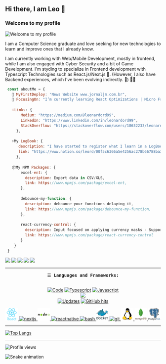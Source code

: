 ## Hi there, I am Leo 👋

### Welcome to my profile
![Welcome to my profile](https://i.imgur.com/L2SoJPh.png)

I am a Computer Science graduate and love seeking for new technologies to learn and improve ones that I already know.

I am currently working with Web/Mobile Development, mostly in frontend, while I am also engaged with Cyber Security and a bit of Game Development. I'm styding to specialize in Frontend development with Typescript Technologies such as React.js/Next.js 💜. (However, I also have Backend experiences, which I've been evolving indirectly. 👀) 🐱‍👤

```js
 const aboutMe = {
   🔭 MyFirstDeploy: "News Website www.jornaljm.com.br",
   🌱 FocusingOn: "I’m currently learning React Optimizations | Micro Frontends | Unit Testing React 💜",
   
   💡Links: {
       Medium: "https://medium.com/@leonardord99",
       LinkedIn: "https://www.linkedin.com/in/leonardord99",
       StackOverflow: "https://stackoverflow.com/users/18632233/leonardo-r-dias"
     },
   
   ⚡My LogBook: {
      description: "I have started to register what I learn in a LogBook",
      link: "https://www.notion.so/leord/00f5c6366a5e4256ac278b66788ba3ef"
     },
     
   📦My NPM Packages: {
       excel-ent: {
         description: Export data in CSV/XLS,
         link: https://www.npmjs.com/package/excel-ent,
       },
       
       debounce-my-function: {
         description: debounce your functions delaying it,
         link: https://www.npmjs.com/package/debounce-my-function,
       },
       
       react-currency-control: {
         description: Input focused on applying currency masks - Support BRL graciously,
         link: https://www.npmjs.com/package/react-currency-control
       }
    }
 }
 ```

<a href="https://www.linkedin.com/in/leonardord99/" target="_blank"><img src="https://img.shields.io/badge/-LinkedIn-%230077B5?style=for-the-badge&logo=linkedin&logoColor=white" target="_blank"></a>
<a href="https://medium.com/@leonardord99" target="_blank"><img src="https://img.shields.io/static/v1?label=Tech%20Blog%20-%20Medium&message=TechBlog&color=purple&style=for-the-badge&logo=appveyor" target="_blank"></a>
<a href="https://www.jornaljm.com.br" target="_blank"><img src="https://img.shields.io/static/v1?label=My%20News%20Website&message=JJM&color=blue&style=for-the-badge&logo=appveyor" target="_blank"></a>
<a href = "mailto:leonardord99@outlook.com"><img src="https://img.shields.io/badge/-Gmail-%23333?style=for-the-badge&logo=gmail&logoColor=white" target="_blank"></a>
<a href="https://www.instagram.com/leord_k/" target="_blank"><img src="https://img.shields.io/badge/-Instagram-%23E4405F?style=for-the-badge&logo=instagram&logoColor=white" target="_blank"></a>
 
   

<hr />

<div align="center">
   <samp>&#9776; <b>Languages and Frameworks:</b></samp>
   <p align="center">
     <br>
      <a href="https://github.com/leoreisdias?tab=repositories" target="_blank"><img alt="Code" src="https://img.shields.io/badge/-code-000000?style=flat-square&logo=Plex&logoColor=white"></a>
      <a href="https://github.com/leoreisdias?tab=repositories&language=typescript" target="_blank"><img alt="Typescript" src="https://img.shields.io/badge/-Typescript-3572A5?style=flat-square&logo=Typescript&logoColor=white"></a>
      <a href="https://github.com/leoreisdias?tab=repositories&language=javascript" target="_blank"><img alt="Javascript" src="https://img.shields.io/badge/-Javascript-f1e05a?style=flat-square&logo=Javascript&logoColor=white"></a>
<!--      <a href="https://github.com/leoreisdias?tab=repositories&language=java" target="_blank"><img alt="Java" src="https://img.shields.io/badge/-Java-b07219?style=flat-square&logo=Java&logoColor=white"></a> -->
  <br>
  <img src="https://github-readme-stats.vercel.app/api?username=leoreisdias&theme=midnight-purple&count_private=true&show_icons=true&include_all_commits=true)](https://github.com/anuraghazra/github-readme-stats"><br />
     <a href="https://github.com/leoreisdias?tab=followers" target="_blank"><img alt="Updates" src="https://img.shields.io/badge/--000000?style=flat-square&logo=RSS&logoColor=white"></a>
     <a href="https://github.com/leoreisdias/leoreisdias" target="_blank"><img alt="GitHub hits" src="https://img.shields.io/github/last-commit/leoreisdias/leoreisdias?label=profile%20updated&style=flat-square"></a>
  </samp>
  </p>
  <p align="center">
   <a href="https://reactjs.org/" target="_blank"> <img src="https://raw.githubusercontent.com/devicons/devicon/master/icons/react/react-original-wordmark.svg" alt="react" width="40" height="40"/> </a> 
   <a href="https://nextjs.org/" target="_blank"> <img src="https://cdn.worldvectorlogo.com/logos/nextjs-3.svg" alt="nextjs" width="40" height="40"/> </a>
<a href="https://nodejs.org" target="_blank"> <img src="https://raw.githubusercontent.com/devicons/devicon/master/icons/nodejs/nodejs-original-wordmark.svg" alt="nodejs" width="40" height="40"/> </a>
<a href="https://reactnative.dev/" target="_blank"> <img src="https://reactnative.dev/img/header_logo.svg" alt="reactnative" width="40" height="40"/> </a>
<a href="https://www.gnu.org/software/bash/" target="_blank"> <img src="https://www.vectorlogo.zone/logos/gnu_bash/gnu_bash-icon.svg" alt="bash" width="40" height="40"/> </a> 
<a href="https://www.docker.com/" target="_blank"> <img src="https://raw.githubusercontent.com/devicons/devicon/master/icons/docker/docker-original-wordmark.svg" alt="docker" width="40" height="40"/> </a> 
<a href="https://git-scm.com/" target="_blank"> <img src="https://www.vectorlogo.zone/logos/git-scm/git-scm-icon.svg" alt="git" width="40" height="40"/> </a> 
<a href="https://www.linux.org/" target="_blank"> <img src="https://raw.githubusercontent.com/devicons/devicon/master/icons/linux/linux-original.svg" alt="linux" width="40" height="40"/> </a>
<a href="https://www.mongodb.com/" target="_blank"> <img src="https://raw.githubusercontent.com/devicons/devicon/master/icons/mongodb/mongodb-original-wordmark.svg" alt="mongodb" width="40" height="40"/> </a> 
<a href="https://www.postgresql.org" target="_blank"> <img src="https://raw.githubusercontent.com/devicons/devicon/master/icons/postgresql/postgresql-original-wordmark.svg" alt="postgresql" width="40" height="40"/> </a> 
</p>
</div>



<hr />

[![Top Langs](https://github-readme-stats.vercel.app/api/top-langs/?username=leoreisdias&hide=css)](https://github.com/anuraghazra/github-readme-stats)

<hr />

![Profile views](https://gpvc.arturio.dev/leoreisdias)  

![Snake animation](https://github.com/LuzianeFreitas/LuzianeFreitas/blob/output/github-contribution-grid-snake.svg)


<!--
**leoreisdias/leoreisdias** is a ✨ _special_ ✨ repository because its `README.md` (this file) appears on your GitHub profile.

Here are some ideas to get you started:

- 🔭 I’m currently working on ...
- 🌱 I’m currently learning ...
- 👯 I’m looking to collaborate on ...
- 🤔 I’m looking for help with ...
- 💬 Ask me about ...
- 📫 How to reach me: ...
- 😄 Pronouns: ...
- ⚡ Fun fact: ...
-->
